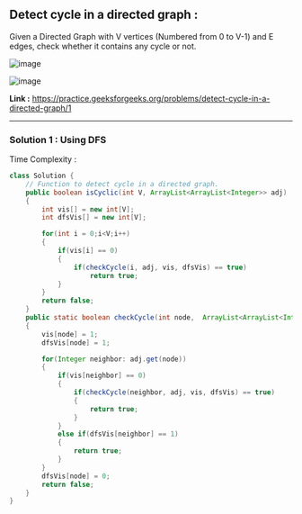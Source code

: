 ## Detect cycle in a directed graph :
Given a Directed Graph with V vertices (Numbered from 0 to V-1) and E edges, check whether it contains any cycle or not.

![image](https://user-images.githubusercontent.com/23376002/161806956-9295db35-bc36-4b27-8dcb-24dd1ae5c1df.png)

![image](https://user-images.githubusercontent.com/23376002/161807075-f8174749-d80a-4734-bdb7-242bf0c285d9.png)


**Link :** https://practice.geeksforgeeks.org/problems/detect-cycle-in-a-directed-graph/1


-----------------------------------------------------------------------------------------------------------------------------------------------


### Solution 1 : Using DFS

Time Complexity :


```java
class Solution {
    // Function to detect cycle in a directed graph.
    public boolean isCyclic(int V, ArrayList<ArrayList<Integer>> adj) 
    {
        int vis[] = new int[V];
        int dfsVis[] = new int[V];

        for(int i = 0;i<V;i++) 
        {
            if(vis[i] == 0) 
            {
                if(checkCycle(i, adj, vis, dfsVis) == true) 
                    return true;
            }
        }
        return false;
    }
    public static boolean checkCycle(int node,  ArrayList<ArrayList<Integer>> adj, int vis[], int dfsVis[]) 
    {
        vis[node] = 1;
        dfsVis[node] = 1;

        for(Integer neighbor: adj.get(node)) 
        {
            if(vis[neighbor] == 0) 
            {
                if(checkCycle(neighbor, adj, vis, dfsVis) == true) 
                {
                    return true;
                }
            } 
            else if(dfsVis[neighbor] == 1) 
            {
                return true;
            }
        }
        dfsVis[node] = 0;
        return false;
    }
}
```

